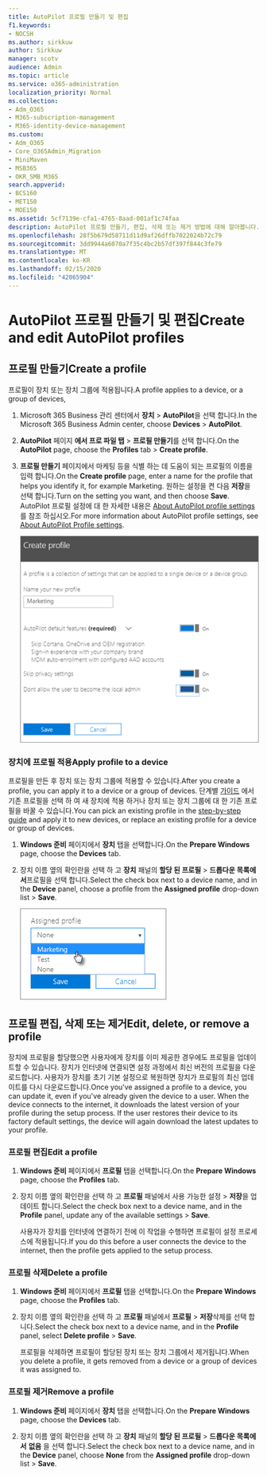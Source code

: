 ```yaml
---
title: AutoPilot 프로필 만들기 및 편집
f1.keywords:
- NOCSH
ms.author: sirkkuw
author: Sirkkuw
manager: scotv
audience: Admin
ms.topic: article
ms.service: o365-administration
localization_priority: Normal
ms.collection:
- Adm_O365
- M365-subscription-management
- M365-identity-device-management
ms.custom:
- Adm_O365
- Core_O365Admin_Migration
- MiniMaven
- MSB365
- OKR_SMB_M365
search.appverid:
- BCS160
- MET150
- MOE150
ms.assetid: 5cf7139e-cfa1-4765-8aad-001af1c74faa
description: AutoPilot 프로필 만들기, 편집, 삭제 또는 제거 방법에 대해 알아봅니다.
ms.openlocfilehash: 28f5b679d58711d11d9af26dffb7022024b72c79
ms.sourcegitcommit: 3dd9944a6070a7f35c4bc2b57df397f844c3fe79
ms.translationtype: MT
ms.contentlocale: ko-KR
ms.lasthandoff: 02/15/2020
ms.locfileid: "42065904"
---
```

# <a name="create-and-edit-autopilot-profiles"></a><span data-ttu-id="89643-103">AutoPilot 프로필 만들기 및 편집</span><span class="sxs-lookup"><span data-stu-id="89643-103">Create and edit AutoPilot profiles</span></span>

## <a name="create-a-profile"></a><span data-ttu-id="89643-104">프로필 만들기</span><span class="sxs-lookup"><span data-stu-id="89643-104">Create a profile</span></span>

<span data-ttu-id="89643-105">프로필이 장치 또는 장치 그룹에 적용됩니다.</span><span class="sxs-lookup"><span data-stu-id="89643-105">A profile applies to a device, or a group of devices,</span></span>
  
1. <span data-ttu-id="89643-106">Microsoft 365 Business 관리 센터에서 **장치** \> **AutoPilot**을 선택 합니다.</span><span class="sxs-lookup"><span data-stu-id="89643-106">In the Microsoft 365 Business Admin center, choose **Devices** \> **AutoPilot**.</span></span>
  
2. <span data-ttu-id="89643-107">**AutoPilot** 페이지 **에서 프로 파일 탭** \> **프로필 만들기**를 선택 합니다.</span><span class="sxs-lookup"><span data-stu-id="89643-107">On the **AutoPilot** page, choose the **Profiles** tab \> **Create profile**.</span></span>
    
3. <span data-ttu-id="89643-108">**프로필 만들기** 페이지에서 마케팅 등을 식별 하는 데 도움이 되는 프로필의 이름을 입력 합니다.</span><span class="sxs-lookup"><span data-stu-id="89643-108">On the **Create profile** page, enter a name for the profile that helps you identify it, for example Marketing.</span></span> <span data-ttu-id="89643-109">원하는 설정을 켠 다음 **저장**을 선택 합니다.</span><span class="sxs-lookup"><span data-stu-id="89643-109">Turn on the setting you want, and then choose **Save**.</span></span> <span data-ttu-id="89643-110">AutoPilot 프로필 설정에 대 한 자세한 내용은 [About AutoPilot profile settings](autopilot-profile-settings.md)를 참조 하십시오.</span><span class="sxs-lookup"><span data-stu-id="89643-110">For more information about AutoPilot profile settings, see [About AutoPilot Profile settings](autopilot-profile-settings.md).</span></span>
    
    ![Enter name and turn on settings in the Create profile panel.](../media/63b5a00d-6a5d-48d0-9557-e7531e80702a.png)
  
### <a name="apply-profile-to-a-device"></a><span data-ttu-id="89643-112">장치에 프로필 적용</span><span class="sxs-lookup"><span data-stu-id="89643-112">Apply profile to a device</span></span>

<span data-ttu-id="89643-113">프로필을 만든 후 장치 또는 장치 그룹에 적용할 수 있습니다.</span><span class="sxs-lookup"><span data-stu-id="89643-113">After you create a profile, you can apply it to a device or a group of devices.</span></span> <span data-ttu-id="89643-114">단계별 [가이드](add-autopilot-devices-and-profile.md) 에서 기존 프로필을 선택 하 여 새 장치에 적용 하거나 장치 또는 장치 그룹에 대 한 기존 프로필을 바꿀 수 있습니다.</span><span class="sxs-lookup"><span data-stu-id="89643-114">You can pick an existing profile in the [step-by-step guide](add-autopilot-devices-and-profile.md) and apply it to new devices, or replace an existing profile for a device or group of devices.</span></span> 
  
1. <span data-ttu-id="89643-115">**Windows 준비** 페이지에서 **장치** 탭을 선택합니다.</span><span class="sxs-lookup"><span data-stu-id="89643-115">On the **Prepare Windows** page, choose the **Devices** tab.</span></span> 
    
2. <span data-ttu-id="89643-116">장치 이름 옆의 확인란을 선택 하 고 **장치** 패널의 **할당 된 프로필** \> **드롭다운 목록에서**프로필을 선택 합니다.</span><span class="sxs-lookup"><span data-stu-id="89643-116">Select the check box next to a device name, and in the **Device** panel, choose a profile from the **Assigned profile** drop-down list \> **Save**.</span></span>
    
    ![In the Device panel, select an Assigned profile to apply it.](../media/ed0ce33f-9241-4403-a5de-2dddffdc6fb9.png)
  
## <a name="edit-delete-or-remove-a-profile"></a><span data-ttu-id="89643-118">프로필 편집, 삭제 또는 제거</span><span class="sxs-lookup"><span data-stu-id="89643-118">Edit, delete, or remove a profile</span></span>

<span data-ttu-id="89643-p103">장치에 프로필을 할당했으면 사용자에게 장치를 이미 제공한 경우에도 프로필을 업데이트할 수 있습니다. 장치가 인터넷에 연결되면 설정 과정에서 최신 버전의 프로필을 다운로드합니다. 사용자가 장치를 초기 기본 설정으로 복원하면 장치가 프로필의 최신 업데이트를 다시 다운로드합니다.</span><span class="sxs-lookup"><span data-stu-id="89643-p103">Once you've assigned a profile to a device, you can update it, even if you've already given the device to a user. When the device connects to the internet, it downloads the latest version of your profile during the setup process. If the user restores their device to its factory default settings, the device will again download the latest updates to your profile.</span></span> 
  
### <a name="edit-a-profile"></a><span data-ttu-id="89643-122">프로필 편집</span><span class="sxs-lookup"><span data-stu-id="89643-122">Edit a profile</span></span>

1. <span data-ttu-id="89643-123">**Windows 준비** 페이지에서 **프로필** 탭을 선택합니다.</span><span class="sxs-lookup"><span data-stu-id="89643-123">On the **Prepare Windows** page, choose the **Profiles** tab.</span></span> 
    
2. <span data-ttu-id="89643-124">장치 이름 옆의 확인란을 선택 하 고 **프로필** 패널에서 사용 가능한 설정 \> **저장**을 업데이트 합니다.</span><span class="sxs-lookup"><span data-stu-id="89643-124">Select the check box next to a device name, and in the **Profile** panel, update any of the available settings \> **Save**.</span></span>
    
    <span data-ttu-id="89643-125">사용자가 장치를 인터넷에 연결하기 전에 이 작업을 수행하면 프로필이 설정 프로세스에 적용됩니다.</span><span class="sxs-lookup"><span data-stu-id="89643-125">If you do this before a user connects the device to the internet, then the profile gets applied to the setup process.</span></span>
    
### <a name="delete-a-profile"></a><span data-ttu-id="89643-126">프로필 삭제</span><span class="sxs-lookup"><span data-stu-id="89643-126">Delete a profile</span></span>

1. <span data-ttu-id="89643-127">**Windows 준비** 페이지에서 **프로필** 탭을 선택합니다.</span><span class="sxs-lookup"><span data-stu-id="89643-127">On the **Prepare Windows** page, choose the **Profiles** tab.</span></span> 
    
2. <span data-ttu-id="89643-128">장치 이름 옆의 확인란을 선택 하 고 **프로필** 패널에서 **프로필** \> **저장**삭제를 선택 합니다.</span><span class="sxs-lookup"><span data-stu-id="89643-128">Select the check box next to a device name, and in the **Profile** panel, select **Delete profile** \> **Save**.</span></span>
    
    <span data-ttu-id="89643-129">프로필을 삭제하면 프로필이 할당된 장치 또는 장치 그룹에서 제거됩니다.</span><span class="sxs-lookup"><span data-stu-id="89643-129">When you delete a profile, it gets removed from a device or a group of devices it was assigned to.</span></span>
    
### <a name="remove-a-profile"></a><span data-ttu-id="89643-130">프로필 제거</span><span class="sxs-lookup"><span data-stu-id="89643-130">Remove a profile</span></span>

1. <span data-ttu-id="89643-131">**Windows 준비** 페이지에서 **장치** 탭을 선택합니다.</span><span class="sxs-lookup"><span data-stu-id="89643-131">On the **Prepare Windows** page, choose the **Devices** tab.</span></span> 
    
2. <span data-ttu-id="89643-132">장치 이름 옆의 확인란을 선택 하 고 **장치** 패널의 **할당 된 프로필** \> **드롭다운 목록에서** **없음** 을 선택 합니다.</span><span class="sxs-lookup"><span data-stu-id="89643-132">Select the check box next to a device name, and in the **Device** panel, choose **None** from the **Assigned profile** drop-down list \> **Save**.</span></span>
    
